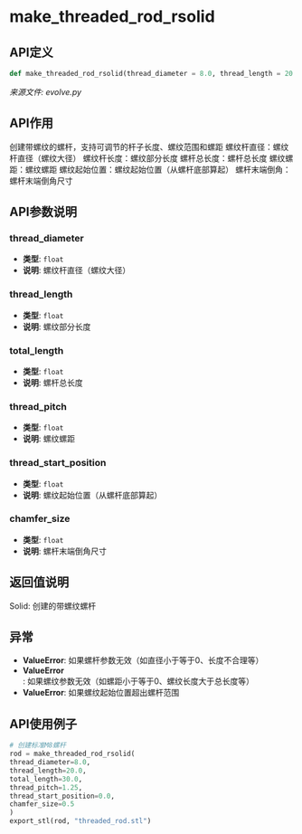 # make_threaded_rod_rsolid

## API定义

```python
def make_threaded_rod_rsolid(thread_diameter = 8.0, thread_length = 20.0, total_length = 30.0, thread_pitch = 1.25, thread_start_position = 0.0, chamfer_size = 0.5) -> Solid
```

*来源文件: evolve.py*

## API作用

创建带螺纹的螺杆，支持可调节的杆子长度、螺纹范围和螺距
螺纹杆直径：螺纹杆直径（螺纹大径）
螺纹杆长度：螺纹部分长度
螺杆总长度：螺杆总长度
螺纹螺距：螺纹螺距
螺纹起始位置：螺纹起始位置（从螺杆底部算起）
螺杆末端倒角：螺杆末端倒角尺寸

## API参数说明

### thread_diameter

- **类型**: `float`
- **说明**: 螺纹杆直径（螺纹大径）

### thread_length

- **类型**: `float`
- **说明**: 螺纹部分长度

### total_length

- **类型**: `float`
- **说明**: 螺杆总长度

### thread_pitch

- **类型**: `float`
- **说明**: 螺纹螺距

### thread_start_position

- **类型**: `float`
- **说明**: 螺纹起始位置（从螺杆底部算起）

### chamfer_size

- **类型**: `float`
- **说明**: 螺杆末端倒角尺寸

## 返回值说明

Solid: 创建的带螺纹螺杆

## 异常

- **ValueError**: 如果螺杆参数无效（如直径小于等于0、长度不合理等）
- **ValueError**: 如果螺纹参数无效（如螺距小于等于0、螺纹长度大于总长度等）
- **ValueError**: 如果螺纹起始位置超出螺杆范围

## API使用例子

```python
# 创建标准M8螺杆
rod = make_threaded_rod_rsolid(
thread_diameter=8.0,
thread_length=20.0,
total_length=30.0,
thread_pitch=1.25,
thread_start_position=0.0,
chamfer_size=0.5
)
export_stl(rod, "threaded_rod.stl")
```
